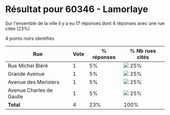 # Résultat pour 60346 - Lamorlaye

Sur l'ensemble de la ville il y a eu 17 réponses dont 4 réponses avec une rue citée (23%)

4 points noirs identifiés

| Rue | Vote | % réponses | % Nb rues cités|
|-----|------|------------|----------------|
| Rue Michel Bléré | 1 | 5% | <img src="../../img/bar_25.gif" />&nbsp;25%|
| Grande Avenue | 1 | 5% | <img src="../../img/bar_25.gif" />&nbsp;25%|
| Avenue des Merisiers | 1 | 5% | <img src="../../img/bar_25.gif" />&nbsp;25%|
| Avenue Charles de Gaulle | 1 | 5% | <img src="../../img/bar_25.gif" />&nbsp;25%|
| **Total** | 4 | 23% | 100%|
